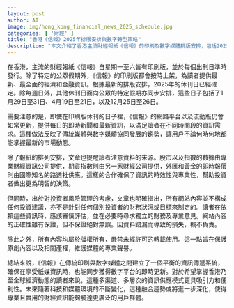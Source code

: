 ```yaml
---
layout: post
author: AI
image: img/hong_kong_financial_news_2025_schedule.jpg
categories: [ '財經' ]
title: "香港《信報》2025年排版安排與數字轉型策略"
description: "本文介紹了香港主流財經報紙《信報》的印刷及數字媒體排版安排，包括2025年的休刊日設定、網絡平台的即時資訊供應，以及資料來源的專業合作與版權保護措施，凸顯傳統媒體與數碼媒體的協同發展趨勢，滿足讀者多樣化的資訊需求。"
---
```

在香港，主流的財經報紙《信報》自星期一至六皆有印刷版，並於每個出刊日準時發行。除了特定的公眾假期外，《信報》的印刷版都會按時上架，為讀者提供最新、最全面的經濟和金融資訊。根據最新的排版安排，2025年的休刊日已經確定。除每週日外，其他休刊日面向公眾的特定假期亦同步安排，這些日子包括了1月29日至31日、4月19日至21日，以及12月25日至26日。

需要注意的是，即使在印刷版休刊的日子裡，《信報》的網路平台以及流動版仍會如常更新，提供每日的即時新聞和最新資訊，以滿足讀者在不同時間段的資訊需求。這種做法反映了傳統媒體與數字媒體協同發展的趨勢，讓用戶不論何時何地都能掌握最新的市場動態。

除了報紙的排列安排，文章也提醒讀者注意資料的來源。股市以及指數的數據由專業財經資訊公司提供，期貨指數則由另一家財經公司提供，外匯和黃金的即時報價則由國際知名的路透社供應。這樣的合作確保了資訊的時效性與專業性，幫助投資者做出更為明智的決策。

但同時，出於對投資者風險管理的考慮，文章也明確指出，所有網站內容並不構成任何投資建議，亦不是針對任何個別投資者的財務狀況或目標來制定的。讀者在依賴這些資訊時，應該審慎評估，並在必要時尋求獨立的財務及專業意見。網站內容的正確性雖有保證，但不保證絕對無誤。因資料錯漏而導致的損失，概不負責。

除此之外，所有內容均屬於版權所有，嚴禁未經許可的轉載使用。這一點旨在保護原創內容以及相關產權，維護媒體的專業聲譽。

總結來說，《信報》在傳統印刷與數字媒體之間建立了一個平衡的資訊傳遞系統，確保在享受紙媒資訊時，也能同步獲得數字平台的即時更新。對於希望掌握香港乃至全球經濟動態的讀者來說，這種多渠道、多層次的資訊供應模式更具吸引力和便利性。未來隨著科技和媒體環境的不斷變化，這種融合趨勢或將進一步深化，使得專業且實用的財經資訊能夠觸達更廣泛的用戶群體。